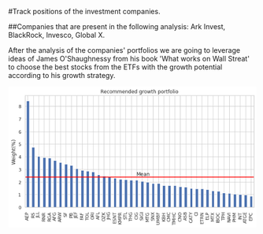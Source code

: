 #Track positions of the investment companies.

##Companies that are present in the following analysis: Ark Invest, BlackRock, Invesco, Global X.

After the analysis of the companies' portfolios we are going to leverage ideas of James O'Shaughnessy from his book 'What works on Wall Streat' to choose the best stocks from the ETFs with the growth potential according to his growth strategy.

![portfolio](portfolio.png)
